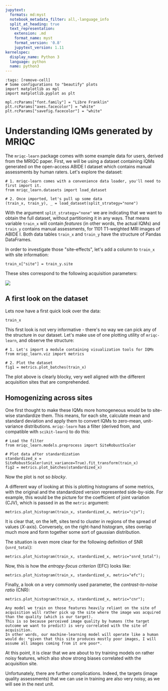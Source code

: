 ```yaml
---
jupytext:
  formats: md:myst
  notebook_metadata_filter: all,-language_info
  split_at_heading: true
  text_representation:
    extension: .md
    format_name: myst
    format_version: '0.8'
    jupytext_version: 1.11
kernelspec:
  display_name: Python 3
  language: python
  name: python3
---
```


```{code-cell} python
:tags: [remove-cell]
# Some configurations to "beautify" plots
import matplotlib as mpl
import matplotlib.pyplot as plt

mpl.rcParams["font.family"] = "Libre Franklin"
plt.rcParams["axes.facecolor"] = "white"
plt.rcParams["savefig.facecolor"] = "white"
```

# Understanding IQMs generated by MRIQC

The `mriqc-learn` package comes with some example data for users, derived from the MRIQC paper.
First, we will be using a dataset containing IQMs generated on the open-access ABIDE I dataset which contains manual assessments by human raters.
Let's explore the dataset:

```{code-cell} python
# 1. mriqc-learn comes with a convenience data loader, you'll need to first import it.
from mriqc_learn.datasets import load_dataset

# 2. Once imported, let's pull up some data
(train_x, train_y), _ = load_dataset(split_strategy="none")
```

With the argument `split_strategy="none"` we are indicating that we want to obtain the full dataset, without partitioning it in any ways.
That means variable `train_x` will contain *features* (in other words, the actual IQMs) and `train_y` contains manual assessments, for 1101 T1-weighted MRI images of ABIDE I.
Both data tables `train_x` and `train_y` have the structure of Pandas DataFrames.

In order to investigate those "site-effects", let's add a column to `train_x` with site information:

```{code-cell} python
train_x["site"] = train_y.site
```

These sites correspond to the following acquisition parameters:

<img src="https://journals.plos.org/plosone/article/figure/image?size=large&download=&id=10.1371/journal.pone.0184661.t001" />

## A first look on the dataset
Lets now have a first quick look over the data:

```{code-cell} python
train_x
```

This first look is not very informative - there's no way we can pick any of the structure in our dataset.
Let's make use of one plotting utility of `mriqc-learn`, and observe the structure:

```{code-cell} python
# 1. Let's import a module containing visualization tools for IQMs
from mriqc_learn.viz import metrics

# 2. Plot the dataset
fig1 = metrics.plot_batches(train_x)
```

The plot above is clearly blocky, very well aligned with the different acquisition sites that are comprehended.

## Homogenizing across sites

One first thought to make these IQMs more homogeneous would be to site-wise standardize them.
This means, for each site, calculate mean and standard deviation and apply them to convert IQMs to zero-mean, unit-variance distributions.
`mriqc-learn` has a filter (derived from, and compatible with `scikit-learn`) to do this:

```{code-cell} python
# Load the filter
from mriqc_learn.models.preprocess import SiteRobustScaler

# Plot data after standardization
standardized_x = SiteRobustScaler(unit_variance=True).fit_transform(train_x)
fig2 = metrics.plot_batches(standardized_x)
```

Now the plot is not so *blocky*.

A different way of looking at this is plotting histograms of some metrics, with the original and the standardized version represented side-by-side.
For example, this would be the picture for the coefficient of joint variation (CJV), which is passed in as the `metric` argument:

```{code-cell} python
metrics.plot_histogram(train_x, standardized_x, metric="cjv");
```

It is clear that, on the left, sites tend to cluster in regions of the spread of values (*X*-axis).
Conversely, on the right-hand histogram, sites overlap much more and form together some sort of gaussian distribution.

The situation is even more clear for the following definition of SNR (`snrd_total`):
```{code-cell} python
metrics.plot_histogram(train_x, standardized_x, metric="snrd_total");
```

Now, this is how the *entropy-focus criterion* (EFC) looks like:
```{code-cell} python
metrics.plot_histogram(train_x, standardized_x, metric="efc");
```

Finally, a look on a very commonly used parameter, the *contrast-to-noise ratio* (CNR):
```{code-cell} python
metrics.plot_histogram(train_x, standardized_x, metric="cnr");
```

```{admonition} What's the problem?
Any model we train on those features heavily reliant on the site of acquisition will rather pick up the site where the image was acquired than the quality (which is our target).
This is so because perceived image quality by humans (the target outcome we want to predict) is very correlated with the site of acquisition.
In other words, our machine-learning model will operate like a human would do: *given that this site produces mostly poor images, I will assume all images coming from it are poor*.
```

At this point, it is clear that we are about to try training models on rather noisy features, which also show strong biases correlated with the acquisition site.

Unfortunately, there are further complications.
Indeed, the targets (image quality assessments) that we can use in training are also very noisy, as we will see in the next unit.
